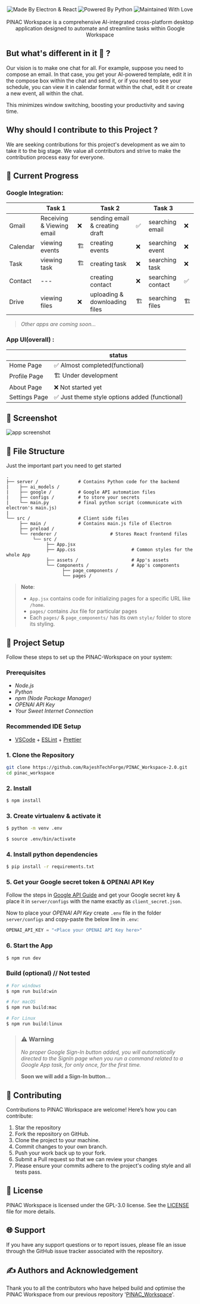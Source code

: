 <img src="https://github.com/RajeshTechForge/PINAC_Workspace-2.0/blob/main/assets/header.png" alt="">

<div align="center">

<img src="https://github.com/RajeshTechForge/PINAC_Workspace-2.0/blob/main/assets/build-with-electron-&-react.svg" alt="Made By Electron & React">
<img src="https://github.com/RajeshTechForge/PINAC_Workspace-2.0/blob/main/assets/powered-by-python.svg" alt="Powered By Python">
<img src="https://github.com/RajeshTechForge/PINAC_Workspace-2.0/blob/main/assets/maintained-with-love.svg" alt="Maintained With Love">
<br>
<br>
PINAC Workspace is a comprehensive AI-integrated cross-platform desktop application designed to automate and streamline tasks within Google Workspace
</div>

## But what's different in it 🤔 ?
Our vision is to make one chat for all. For example, suppose you need to compose an email. In that case, you get your AI-powered template, edit it in the compose box within the chat and send it, or if you need to see your schedule, you can view it in calendar format within the chat, edit it or create a new event, all within the chat.

This minimizes window switching, boosting your productivity and saving time.

## Why should I contribute to this Project ?
We are seeking contributions for this project's development as we aim to take it to the big stage. We value all contributors and strive to make the contribution process easy for everyone.

## 🌟 Current Progress
### Google Integration:
|       |Task 1|    |Task 2|    |Task 3|    |
| ------|--------------------------------|----|-----------------|----|-----------------|----|
| Gmail | Receiving & Viewing email | ❌ | sending email & creating draft | ✅ | searching email | ❌ |
| Calendar | viewing events | 🏗️ | creating events | ❌ | searching event | ❌ |
| Task | viewing task | 🏗️ | creating task | ❌ | searching task | ❌ |
| Contact | --- |  | creating contact | ❌ | searching contact | ✅ |
| Drive | viewing files | ❌ | uploading & downloading files | 🏗️ | searching files | 🏗️ |
> _Other apps are coming soon..._

### App UI(overall) :
|       | status |
| ------|---------------------------|
| Home Page | ✅ Almost completed(functional) |
| Profile Page | 🏗️ Under development |
| About Page | ❌ Not started yet|
| Settings Page | ✅ Just theme style options added (functional) |

## 📸 Screenshot
<img src="https://github.com/RajeshTechForge/PINAC_Workspace-2.0/blob/main/assets/screenshot.png" alt="app screenshot">

## 📁 File Structure
Just the important part you need to get started

    .
    ├── server /               # Contains Python code for the backend
    |    ├── ai_models /
    |    ├── google /          # Google API automation files
    |    ├── configs /         # to store your secrets
    |    └── main.py           # final python script (communicate with electron's main.js)
    |
    └── src /                  # Client side files
         ├── main /            # Contains main.js file of Electron
         ├── preload /         
         └── renderer /                    # Stores React frontend files
              └── src /
                   ├── App.jsx
                   ├── App.css                     # Common styles for the whole App
                   ├── assets /                    # App's assets
                   └── Components /                # App's components
                         ├── page_components /  
                         └── pages /

> **Note**:
  > - `App.jsx` contains code for initializing pages for a specific URL like `/home`.
  > - `pages/` contains Jsx file for particular pages
  > - Each `pages/` & `page_components/` has its own `style/` folder to store its styling.

##  🚀 Project Setup
Follow these steps to set up the PINAC-Workspace on your system:

### Prerequisites
- _Node.js_
- _Python_
- _npm (Node Package Manager)_
- _OPENAI API Key_
- _Your Sweet Internet Connection_

### Recommended IDE Setup
- [VSCode](https://code.visualstudio.com/) + [ESLint](https://marketplace.visualstudio.com/items?itemName=dbaeumer.vscode-eslint) + [Prettier](https://marketplace.visualstudio.com/items?itemName=esbenp.prettier-vscode)

### 1. Clone the Repository
  ```bash
  git clone https://github.com/RajeshTechForge/PINAC_Workspace-2.0.git
  cd pinac_workspace
  ```

### 2. Install
  ```bash
  $ npm install
  ```
### 3. Create virtualenv & activate it
  ```bash
  $ python -m venv .env
  ```
  ```bash
  $ source .env/bin/activate
  ```
### 4. Install python dependencies
  ```bash
  $ pip install -r requirements.txt
  ```

### 5. Get your Google secret token & OPENAI API Key
  Follow the steps in <a href='https://github.com/RajeshTechForge/PINAC_Workspace-2.0/blob/main/Google%20API%20GUIDE.md'>Google API Guide</a> and get your Google secret key & place it in `server/configs` with the name exactly as `client_secret.json`.  
    
  Now to place your _OPENAI API Key_ create `.env` file in the folder `server/configs` and copy-paste the below line in `.env`:
  ```python
  OPENAI_API_KEY = "<Place your OPENAI API Key here>"
  ```

### 6. Start the App
  ```bash
  $ npm run dev
  ```

### Build (optional) // Not tested
  ```bash
  # For windows
  $ npm run build:win

  # For macOS
  $ npm run build:mac

  # For Linux
  $ npm run build:linux
  ```

> ### ⚠️ Warning
> _No proper Google Sign-In button added, you will automatically directed to the SignIn page when you run a command related to a Google App task, for only once, for the first time._  
>
> **Soon we will add a Sign-In button...**

## 💁 Contributing
Contributions to PINAC Workspace are welcome! Here’s how you can contribute:

1. Star the repository
2. Fork the repository on GitHub.
3. Clone the project to your machine.
4. Commit changes to your own branch.
5. Push your work back up to your fork.
6. Submit a Pull request so that we can review your changes
7. Please ensure your commits adhere to the project's coding style and all tests pass.

## 📄 License
PINAC Workspace is licensed under the GPL-3.0 license. See the <a href="https://github.com/RajeshTechForge/PINAC_Workspace-2.0/blob/main/LICENSE">LICENSE</a> file for more details.

## 🌐 Support
If you have any support questions or to report issues, please file an issue through the GitHub issue tracker associated with the repository.

## ✍️  Authors and Acknowledgement
Thank you to all the contributors who have helped build and optimise the PINAC Workspace from our previous repository '<a href="https://github.com/RajeshTechForge/PINAC_Workspace">PINAC_Workspace</a>'.
